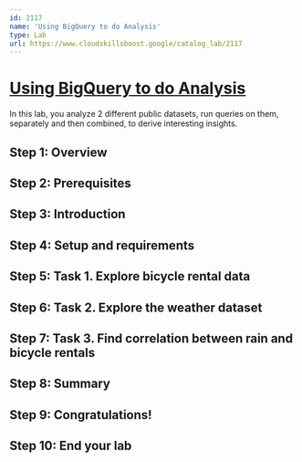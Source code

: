 ```yaml
---
id: 2117
name: 'Using BigQuery to do Analysis'
type: Lab
url: https://www.cloudskillsboost.google/catalog_lab/2117
---
```


# [Using BigQuery to do Analysis](https://www.cloudskillsboost.google/catalog_lab/2117)

In this lab, you analyze 2 different public datasets, run queries on them, separately and then combined, to derive interesting insights.

## Step 1: Overview

## Step 2: Prerequisites

## Step 3: Introduction

## Step 4: Setup and requirements

## Step 5: Task 1. Explore bicycle rental data

## Step 6: Task 2. Explore the weather dataset

## Step 7: Task 3. Find correlation between rain and bicycle rentals

## Step 8: Summary

## Step 9: Congratulations!

## Step 10: End your lab
